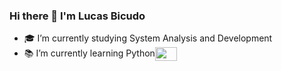 ### Hi there 👋 I'm Lucas Bicudo

- 🎓 I’m currently studying System Analysis and Development
- 📚 I’m currently learning Python<img align='center' height='22' width='35' src="https://cdn.jsdelivr.net/gh/devicons/devicon/icons/python/python-original.svg" />
